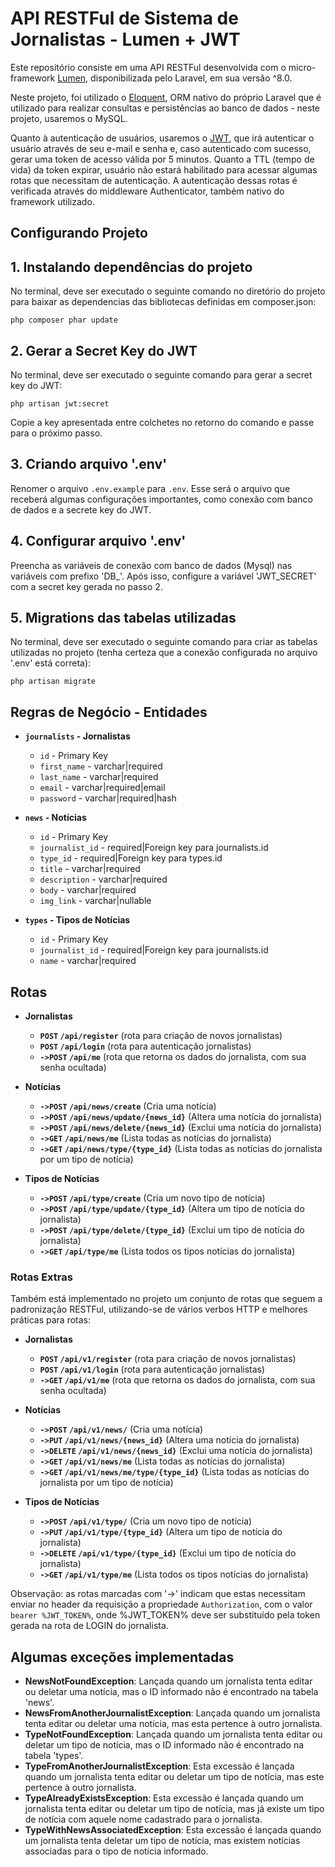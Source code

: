 # API RESTFul de Sistema de Jornalistas - Lumen + JWT

Este repositório consiste em uma API RESTFul desenvolvida com o micro-framework [Lumen](https://lumen.laravel.com/docs), disponibilizada pelo Laravel, em sua versão ^8.0.

Neste projeto, foi utilizado o [Eloquent](https://laravel.com/docs/8.x/eloquent), ORM nativo do próprio Laravel que é utilizado para realizar consultas e persistências ao banco de dados - neste projeto, usaremos o MySQL.

Quanto à autenticação de usuários, usaremos o [JWT](https://jwt-auth.readthedocs.io/en/develop/lumen-installation/), que irá autenticar o usuário através de seu e-mail e senha e, caso autenticado com sucesso, gerar uma token de acesso válida por 5 minutos. Quanto a TTL (tempo de vida) da token expirar, usuário não estará habilitado para acessar algumas rotas que necessitam de autenticação. A autenticação dessas rotas é verificada através do middleware Authenticator, também nativo do framework utilizado.

## Configurando Projeto
## 1. Instalando dependências do projeto
No terminal, deve ser executado o seguinte comando no diretório do projeto para baixar as dependencias das bibliotecas definidas em composer.json:

`php composer phar update`

## 2. Gerar a Secret Key do JWT
No terminal, deve ser executado o seguinte comando para gerar a secret key do JWT:

`php artisan jwt:secret`

Copie a key apresentada entre colchetes no retorno do comando e passe para o próximo passo.

## 3. Criando arquivo '.env'
Renomer o arquivo `.env.example` para `.env`. Esse será o arquivo que receberá algumas configurações importantes, como conexão com banco de dados e a secrete key do JWT.

## 4. Configurar arquivo '.env'
Preencha as variáveis de conexão com banco de dados (Mysql) nas variáveis com prefixo 'DB_'. Após isso, configure a variável 'JWT_SECRET' com a secret key gerada no passo 2.

## 5. Migrations das tabelas utilizadas
No terminal, deve ser executado o seguinte comando para criar as tabelas utilizadas no projeto (tenha certeza que a conexão configurada no arquivo '.env' está correta):

`php artisan migrate`

## Regras de Negócio - Entidades

- **`journalists` - Jornalistas**
     -	`id` - Primary Key
     -	`first_name` - varchar|required
     -	`last_name` - varchar|required
     -	`email` - varchar|required|email
     -	`password` - varchar|required|hash

- **`news` - Notícias**
    - `id` - Primary Key
    - `journalist_id` - required|Foreign key para journalists.id
    - `type_id` - required|Foreign key para types.id
    - `title` - varchar|required
    - `description` - varchar|required
    - `body` - varchar|required
    - `img_link` - varchar|nullable

- **`types` - Tipos de Notícias**
    - `id` - Primary Key
    - `journalist_id` - required|Foreign key para journalists.id
    - `name` - varchar|required

## Rotas

- **Jornalistas**
    - **`POST` `/api/register`** (rota para criação de novos jornalistas)
    - **`POST` `/api/login`** (rota para autenticação jornalistas)
    - **`->POST` `/api/me`** (rota que retorna os dados do jornalista, com sua senha ocultada)

- **Notícias**
    - **`->POST` `/api/news/create`** (Cria uma notícia)
    - **`->POST` `/api/news/update/{news_id}`** (Altera uma notícia do jornalista)
    - **`->POST` `/api/news/delete/{news_id}`** (Exclui uma notícia do jornalista)
    - **`->GET` `/api/news/me`** (Lista todas as notícias do jornalista)
    - **`->GET` `/api/news/type/{type_id}`** (Lista todas as notícias do jornalista por um tipo de notícia)

- **Tipos de Notícias**
    - **`->POST` `/api/type/create`** (Cria um novo tipo de notícia)
    - **`->POST` `/api/type/update/{type_id}`** (Altera um tipo de notícia do jornalista)
    - **`->POST` `/api/type/delete/{type_id}`** (Exclui um tipo de notícia do jornalista)
    - **`->GET` `/api/type/me`** (Lista todos os tipos notícias do jornalista)

### Rotas Extras

Também está implementado no projeto um conjunto de rotas que seguem a padronização RESTFul, utilizando-se de vários verbos HTTP e melhores práticas para rotas:

- **Jornalistas**
    - **`POST` `/api/v1/register`** (rota para criação de novos jornalistas)
    - **`POST` `/api/v1/login`** (rota para autenticação jornalistas)
    - **`->GET` `/api/v1/me`** (rota que retorna os dados do jornalista, com sua senha ocultada)

- **Notícias**
    - **`->POST` `/api/v1/news/`** (Cria uma notícia)
    - **`->PUT` `/api/v1/news/{news_id}`** (Altera uma notícia do jornalista)
    - **`->DELETE` `/api/v1/news/{news_id}`** (Exclui uma notícia do jornalista)
    - **`->GET` `/api/v1/news/me`** (Lista todas as notícias do jornalista)
    - **`->GET` `/api/v1/news/me/type/{type_id}`** (Lista todas as notícias do jornalista por um tipo de notícia)

- **Tipos de Notícias**
    - **`->POST` `/api/v1/type/`** (Cria um novo tipo de notícia)
    - **`->PUT` `/api/v1/type/{type_id}`** (Altera um tipo de notícia do jornalista)
    - **`->DELETE` `/api/v1/type/{type_id}`** (Exclui um tipo de notícia do jornalista)
    - **`->GET` `/api/v1/type/me`** (Lista todos os tipos notícias do jornalista)

Observação: as rotas marcadas com '->' indicam que estas necessitam enviar no header da requisição a propriedade `Authorization`, com o valor `bearer %JWT_TOKEN%`, onde %JWT_TOKEN%  deve ser substituído pela token gerada na rota de LOGIN do jornalista.

## Algumas exceções implementadas
- **NewsNotFoundException**: Lançada quando um jornalista tenta editar ou deletar uma notícia, mas o ID informado não é encontrado na tabela 'news'.
- **NewsFromAnotherJournalistException**: Lançada quando um jornalista tenta editar ou deletar uma notícia, mas esta pertence à outro jornalista.
- **TypeNotFoundException**: Lançada quando um jornalista tenta editar ou deletar um tipo de notícia, mas o ID informado não é encontrado na tabela 'types'.
- **TypeFromAnotherJournalistException**: Esta excessão é lançada quando um jornalista tenta editar ou deletar um tipo de notícia, mas este pertence à outro jornalista.
- **TypeAlreadyExistsException**: Esta excessão é lançada quando um jornalista tenta editar ou deletar um tipo de notícia, mas já existe um tipo de notícia com aquele nome cadastrado para o jornalista.
- **TypeWithNewsAssociatedException**: Esta excessão é lançada quando um jornalista tenta deletar um tipo de notícia, mas existem notícias associadas para o tipo de notícia informado.
